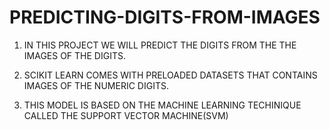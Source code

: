 # PREDICTING-DIGITS-FROM-IMAGES

1.  IN THIS PROJECT WE WILL PREDICT THE DIGITS FROM THE THE IMAGES OF THE DIGITS.

2.  SCIKIT LEARN COMES WITH PRELOADED DATASETS THAT CONTAINS IMAGES OF THE NUMERIC DIGITS.

3.  THIS MODEL IS BASED ON THE MACHINE LEARNING TECHINIQUE CALLED THE SUPPORT VECTOR MACHINE(SVM)




